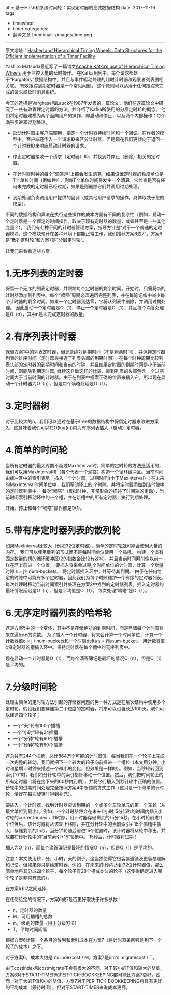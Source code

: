 title: 基于Hash和多级时间轮：实现定时器的高效数据结构
date: 2017-11-16
tags:
 - timewheel
 - timer
categories:
 - 翻译文章
thumbnail: /images/time.png
---

原文地址：[Hashed and Hierarchical Timing Wheels: Data Structures for the Efficient Implementation of a Timer Facility](https://blog.acolyer.org/2015/11/23/hashed-and-hierarchical-timing-wheels/)

Yashiro Matsuda最近写了一篇博文[Apache Kafka’s use of Hierarchical Timing Wheels](http://www.confluent.io/blog/apache-kafka-purgatory-hierarchical-timing-wheels) 用于监控大量的延时操作。 在Kafka用例中，每个请求都处于“Purgatory”数据结构中，并且与事件驱动处理的超时计时器和观察者列表图相关联。 有效跟踪到期定时器是一个常见问题。 这个原则可以适用于任何跟踪未完成的请求或延时消息系统。

今天的选择是Varghese和Lauck在1987年发表的一篇论文，他们在这篇论文中研究了一些有效管理定时器的方法，并介绍了Kafka所使用的分层定时轮的概念。 他们将定时器建模为两个面向用户的操作，即启动和停止，以及两个内部操作：每个滴答步进和过期处理。

- 启动计时器由客户端调用，指定一个计时器持续时间和一个回调。在作者的模型中，客户端还传入一个请求ID来区分计时器，但是现在我们更倾向于返回一个计时器ID来响应启动计时器的请求。

- 停止定时器接收一个请求（定时器）ID，并找到并停止（删除）相关的定时器。

- 在计时器时钟的每个“滴答声”上都会发生清算。如果设置定时器的粒度单位是T个单位时间（例如1秒），则每T个单位时间将发生一个清算。它检查是否有任何未完成的定时器已经过期，如果是则删除它们并调用过期处理。

- 到期处理负责调用用户提供的回调（或其他用户请求的操作，具体取决于您的模型）。

不同的数据结构和算法在执行这些操作的成本方面有不同的复杂性（例如，启动一个定时器是一个恒定的时间操作，取决于现有定时器的数量，或者甚至是一些其他变量？）。 我们有七种不同的计时器管理方案，指导方针是“对于一个普通的定时器模块，这个模块预计在各种环境下都能正常工作，我们推荐方案6或7”。方案6是“散列定时轮”和方案7是“分层定时轮”。

<!-- more -->

让我们来看看这些方案：

# 1.无序列表的定时器

保留一个无序的列表定时器，并跟踪每个定时器的剩余时间。开始时，只需将新的计时器添加到列表中。每个“嘀嗒”周期必须遍历完整列表，并在每笔记帐中减少每个计时器的剩余时间。如果一个定时器到达零，它将从列表中删除，并调用过期处理。
因此启动一个定时器是O（1），停止一个定时器是O（1），并且每个滴答处理是O（n），其中n是未完成定时器的数量。

# 2.有序列表计时器

保留方案1中的列表定时器，但记录绝对到期时间（不是剩余时间），并保持定时器列表的排序时间（定时器最接近于列表头部的到期时间）。在每个时钟周期比较列表头部的定时器的到期时间和当前的时钟，并且如果定时器的到期时间是小于当前时间，则删除到期定时器;  继续这样做这样的比较，直到列表的头部包含一个过期时间大于当前时间的计时器。由于在列表中搜索正确的位置来插入它，所以现在启动一个计时器为O（n），但是每个嘀嗒处理是O（1）。

# 3.定时器树

对于比较大的n，我们可以通过在基于tree的数据结构中保留定时器来改进方案2。 这意味着我们可以在O(log(n))内为有序列表插入（启动）定时器。

# 4.简单的时间轮

当所有定时器的最大周期不超过MaxInterval时，简单的定时轮的方法是适用的，我们可以用MaxInterval槽（每个代表一个滴答）构造一个循环缓冲区。当前时间由缓冲区中的索引表示。插入一个计时器，过期时间j(小于MaxInterval）; 在未来的MaxInterval时间单位中，我们移动环上的j个时隙，并将定时器添加到该时隙中的定时器列表中。 每次“嘀嗒”（模拟时钟，非常形象的描述了时间轮的走动），当前时间索引移动环中的一个槽，并在新槽中的所有定时器上执行到期处理。

开始，停止和每个“嘀嗒”操作都是O(1)。

# 5.带有序定时器列表的散列轮

如果MaxInterval比较大（例如32位定时器），简单的定时轮就可能会使用大量的内存。 我们可以使用散列的形式而不是每时间单位使用一个插槽。 构建一个具有固定数量的槽的循环缓冲区(2的指数会比较有效率)，并且当前时间索引像以前一样在环上前进一个位置。 要插入将来会过期j个时间单位的计时器，计算一个增量时隙 s = j％num-buckets。 将定时器插入环中，并等待其到期。 由于在任何给定的时隙中可能有多个定时器，因此我们为每个时隙维护一个有序的定时器列表。每次处理时移动当前时间索引并处理在方案2中找到的定时器列表。插入定时器的最坏情况延迟是O（n），但是平均值是O（1）。 每次处理“嘀嗒”是O（1）。

# 6.无序定时器列表的哈希轮

这是方案5中的一个变体，其中不是存储绝对的到期时间，而是存储每个计时器将来在遍历环的次数。 为了插入一个计时器，将来会计算一个时间单位，计算一个计数器值c = j / num-buckets和一个时隙delta s = j％num-bucket。 用计数器值c将定时器的槽插入环中。保持定时器在每个槽中的无序列表中。

现在启动一个计时器是O（1），而每个滴答簿记是最坏的情况O（n），但是O（1）是平均的。

# 7.分级时间轮

处理由简单的定时轮方法引起的存储器问题的另一种方式是在层次结构中使用多个定时轮。假设我们要存储第二个粒度的定时器，将来可以设置长达100天。我们可以建造四个轮子：

- 一个“天”轮有100个插槽
- 一个“小时”轮有24插槽
- 一个“分钟”轮有60个插槽
- 一个“秒钟”轮有60个插槽

这总共有244个插槽，总计864万个可能的计时器值。每当我们在一个轮子上完成一次完整的转动，我们就把下一个较大的轮子向前推进一个槽位（本文用分钟，小时和星期计时钟来描述一个微小的变化，但效果是一样的）。例如，当秒轮转回到索引“0”时，我们将分针轮中的索引指针移动一个位置。然后，我们把时间轮上的所有定时器（将在接下来的60秒内到期），并将它们插入到秒针轮中正确的位置。秒轮中的过期时间处理完全按照方案4中所述的方式工作（这只是一个简单的计时轮，恰好在每次旋转时得到补充）。

要插入一个计时器，找到计时器应该到期的一个或多个车轮单元的第一个车轮（从最大单位到最小）。例如，一个计时器将会在未来11小时15分15秒的时间内插入小时轮的current-index + 11时隙，用计时器存储剩余的15分15秒。在小时轮前进11个位置后，该计时器将从该轮上移除，并在分针轮中的当前索引+ 15个插槽中插入，存储剩余的15秒。当分钟轮随后前进15个位置时，该计时器将从轮中移出，并放置在秒针轮中的“当前索引+15”轮槽中。 15秒后，计时器将过期！

插入为O（n），而每个滴答簿记是最坏的情况O（n），但是O（1）是平均的。

注意：本文使用秒，分，小时，天的例子，这当然使得它很容易遵循及更容易理解和记忆，但如果你只是给定时器，例如，在未来的t秒内达到32位计时器值，那么简单地将其分成四个轮子，每个轮子有28个槽或类似的轮子（这使得确定进入哪个轮子是非常有效的）。

在方案6和7之间选择

在任何给定的情况下，方案6或7是否更好取决于许多参数：

- n，定时器的数量
- M，可用插槽的总数
- m，级别的数量（用于分级方法）
- T，平均时间间隔

根据方案6计算一个条目的散列和索引成本在方案7（将计时器条目移动到下一个轮子的成本）之下。

对于方案6，成本大约是n's indexcost / M，方案7是nm's migratecost / T。


由于costindex和costmigrate不会有很大的不同，对于较小的T值和较大的M值，方案6对于START-TIMER和PER-TICK-BOOKKEEPING都可能比方案7更好。然而，对于大的T值和小的M值，方案7对于PER-TICK-BOOKKEEPING将具有更好的平均成本（等待时间），但对于START-TIMER来说成本更高。
